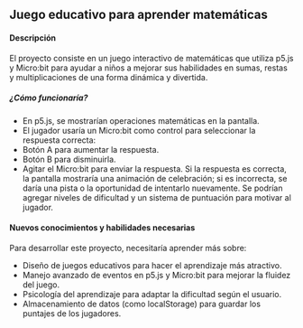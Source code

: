 ## Juego educativo para aprender matemáticas
#### Descripción
El proyecto consiste en un juego interactivo de matemáticas que utiliza p5.js y Micro:bit para ayudar a niños a mejorar sus habilidades en sumas, restas y multiplicaciones de una forma dinámica y divertida.

##### ¿Cómo funcionaría?
- En p5.js, se mostrarían operaciones matemáticas en la pantalla.
- El jugador usaría un Micro:bit como control para seleccionar la respuesta correcta:
- Botón A para aumentar la respuesta.
- Botón B para disminuirla.
- Agitar el Micro:bit para enviar la respuesta.
Si la respuesta es correcta, la pantalla mostraría una animación de celebración; si es incorrecta, se daría una pista o la oportunidad de intentarlo nuevamente.
Se podrían agregar niveles de dificultad y un sistema de puntuación para motivar al jugador.
#### Nuevos conocimientos y habilidades necesarias
Para desarrollar este proyecto, necesitaría aprender más sobre:
-  Diseño de juegos educativos para hacer el aprendizaje más atractivo.
-  Manejo avanzado de eventos en p5.js y Micro:bit para mejorar la fluidez del juego.
-  Psicología del aprendizaje para adaptar la dificultad según el usuario.
-  Almacenamiento de datos (como localStorage) para guardar los puntajes de los jugadores.

